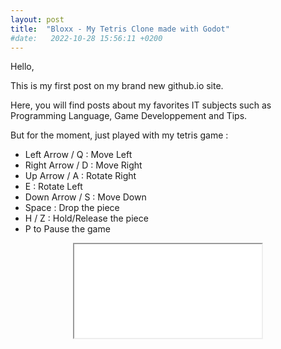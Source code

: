 ```yaml
---
layout: post
title:  "Bloxx - My Tetris Clone made with Godot"
#date:   2022-10-28 15:56:11 +0200
---
```

Hello,

This is my first post on my brand new github.io site.

Here, you will find posts about my favorites IT subjects such as Programming Language, Game Developpement and Tips.

But for the moment, just played with my tetris game :

- Left Arrow / Q    : Move Left
- Right Arrow / D   : Move Right
- Up Arrow / A      : Rotate Right
- E                 : Rotate Left
- Down Arrow / S    : Move Down
- Space :   Drop the piece
- H / Z :   Hold/Release the piece
- P to Pause the game

<center>
<div class="game-wrapper">
    <iframe src="/assets/Bloxx/BloxxHTML.html" class="game-frame" title="Bloxx - Tetris Like"></iframe>
</div>
</center>